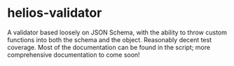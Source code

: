 helios-validator
================

A validator based loosely on JSON Schema, with the ability to throw custom functions into both the schema and the object. Reasonably decent test coverage. Most of the documentation can be found in the script; more comprehensive documentation to come soon!
